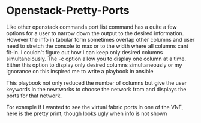 # Openstack-Pretty-Ports

Like other openstack commands port list command has a quite a few options for a user to narrow down the output to the desired information. However the info in tabular form sometimes overlap other columns and user need to stretch the console to max or to the width where all columns cant fit-in. I couldn't figure out how I can keep only desired columns simultaneiously. The -c option allow you to display one column at a time. Either this option to display only desired columns simultaneously or my ignorance on this inspired me to write a playbook in ansible

This playbook not only reduced the number of columns but give the user keywords in the newtworks to choose the network from and displays the ports for that network.

For example if I wanted to see the virtual fabric ports in one of the VNF, here is the pretty print, though looks ugly when info is not shown

